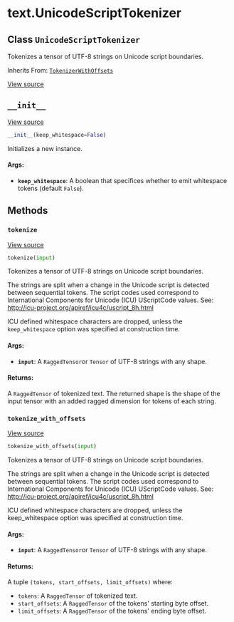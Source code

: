 <div itemscope itemtype="http://developers.google.com/ReferenceObject">
<meta itemprop="name" content="text.UnicodeScriptTokenizer" />
<meta itemprop="path" content="Stable" />
<meta itemprop="property" content="__init__"/>
<meta itemprop="property" content="tokenize"/>
<meta itemprop="property" content="tokenize_with_offsets"/>
</div>

# text.UnicodeScriptTokenizer

## Class `UnicodeScriptTokenizer`

Tokenizes a tensor of UTF-8 strings on Unicode script boundaries.

Inherits From: [`TokenizerWithOffsets`](../text/TokenizerWithOffsets.md)

<a target="_blank" href=https://github.com/tensorflow/text/tree/master/tensorflow_text/python/ops/unicode_script_tokenizer.py>View
source</a>

<!-- Placeholder for "Used in" -->

<h2 id="__init__"><code>__init__</code></h2>

<a target="_blank" href=https://github.com/tensorflow/text/tree/master/tensorflow_text/python/ops/unicode_script_tokenizer.py>View
source</a>

```python
__init__(keep_whitespace=False)
```

Initializes a new instance.

#### Args:

*   <b>`keep_whitespace`</b>: A boolean that specifices whether to emit
    whitespace tokens (default `False`).

## Methods

<h3 id="tokenize"><code>tokenize</code></h3>

<a target="_blank" href=https://github.com/tensorflow/text/tree/master/tensorflow_text/python/ops/unicode_script_tokenizer.py>View
source</a>

```python
tokenize(input)
```

Tokenizes a tensor of UTF-8 strings on Unicode script boundaries.

The strings are split when a change in the Unicode script is detected between
sequential tokens. The script codes used correspond to International Components
for Unicode (ICU) UScriptCode values. See:
http://icu-project.org/apiref/icu4c/uscript_8h.html

ICU defined whitespace characters are dropped, unless the `keep_whitespace`
option was specified at construction time.

#### Args:

*   <b>`input`</b>: A `RaggedTensor`or `Tensor` of UTF-8 strings with any shape.

#### Returns:

A `RaggedTensor` of tokenized text. The returned shape is the shape of the input
tensor with an added ragged dimension for tokens of each string.

<h3 id="tokenize_with_offsets"><code>tokenize_with_offsets</code></h3>

<a target="_blank" href=https://github.com/tensorflow/text/tree/master/tensorflow_text/python/ops/unicode_script_tokenizer.py>View
source</a>

```python
tokenize_with_offsets(input)
```

Tokenizes a tensor of UTF-8 strings on Unicode script boundaries.

The strings are split when a change in the Unicode script is detected between
sequential tokens. The script codes used correspond to International Components
for Unicode (ICU) UScriptCode values. See:
http://icu-project.org/apiref/icu4c/uscript_8h.html

ICU defined whitespace characters are dropped, unless the keep_whitespace option
was specified at construction time.

#### Args:

*   <b>`input`</b>: A `RaggedTensor`or `Tensor` of UTF-8 strings with any shape.

#### Returns:

A tuple `(tokens, start_offsets, limit_offsets)` where:

*   `tokens`: A `RaggedTensor` of tokenized text.
*   `start_offsets`: A `RaggedTensor` of the tokens' starting byte offset.
*   `limit_offsets`: A `RaggedTensor` of the tokens' ending byte offset.
